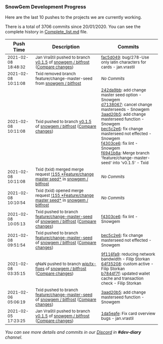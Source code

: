 
### SnowGem Development Progress

Here are the last 10 pushes to the projects we are currently working.

There is a total of 3706 commits since 20/01/2020. You can see the complete history in
 [Complete_list.md](Complete_list.md) file.

| Push Time | Description | Commits |
| --- | --- | --- |
| <sub>2021-02-08 18:48:32</sub> | <sub>Jan Vraštil pushed to branch [v0\.1\.5](https://gitlab.com/snowgem/bitfrost/commits/v0.1.5) of [snowgem / bitfrost](https://gitlab.com/snowgem/bitfrost) ([Compare changes](https://gitlab.com/snowgem/bitfrost/compare/f6941b8a1ded3fa956c2278a85bb36e8f639cf2d...fac5d049fdba71c528460d20c50635621fab1847))</sub> | <sub>[fac5d049](https://gitlab.com/snowgem/bitfrost/-/commit/fac5d049fdba71c528460d20c50635621fab1847): bug/278-Use only latin characters for cards - jan.vrastil</sub> |
| <sub>2021-02-08 10:11:08</sub> | <sub>Txid removed branch feature/change-master-seed from [snowgem / bitfrost](https://gitlab.com/snowgem/bitfrost)</sub> | <sub>_No Commits_</sub> |
| <sub>2021-02-08 10:11:08</sub> | <sub>Txid pushed to branch [v0\.1\.5](https://gitlab.com/snowgem/bitfrost/commits/v0.1.5) of [snowgem / bitfrost](https://gitlab.com/snowgem/bitfrost) ([Compare changes](https://gitlab.com/snowgem/bitfrost/compare/1da5eafee0bad7544c3359dc371fca4bdbe700ad...f6941b8a1ded3fa956c2278a85bb36e8f639cf2d))</sub> | <sub>[242da9bb](https://gitlab.com/snowgem/bitfrost/-/commit/242da9bb6c545fd58e437159dd4baa702635fee7): add change master seed option - Snowgem<br>[d7138067](https://gitlab.com/snowgem/bitfrost/-/commit/d7138067b62f6d245876f500f8e43463709dc382): cancel change masterseeds - Snowgem<br>[3aad20b5](https://gitlab.com/snowgem/bitfrost/-/commit/3aad20b5d45e5a1747e5c4740cbcaabda47ebc9b): add change masterseed function - Snowgem<br>[bec5c2e6](https://gitlab.com/snowgem/bitfrost/-/commit/bec5c2e6336499b063645f9d0db4d1fd19da2108): fix change masterseed not effected - Snowgem<br>[f4303ce6](https://gitlab.com/snowgem/bitfrost/-/commit/f4303ce66b0843c04a4db29e55d7a7ebbacc02dc): fix lint - Snowgem<br>[f6941b8a](https://gitlab.com/snowgem/bitfrost/-/commit/f6941b8a1ded3fa956c2278a85bb36e8f639cf2d): Merge branch 'feature/change-master-seed' into 'v0.1.5' - Txid</sub> |
| <sub>2021-02-08 10:11:08</sub> | <sub>Txid (txid) merged merge request [\!155 \*Feature/change master seed\*](https://gitlab.com/snowgem/bitfrost/-/merge_requests/155) in [snowgem / bitfrost](https://gitlab.com/snowgem/bitfrost)</sub> | <sub>_No Commits_</sub> |
| <sub>2021-02-08 10:10:54</sub> | <sub>Txid (txid) opened merge request [\!155 \*Feature/change master seed\*](https://gitlab.com/snowgem/bitfrost/-/merge_requests/155) in [snowgem / bitfrost](https://gitlab.com/snowgem/bitfrost)</sub> | <sub>_No Commits_</sub> |
| <sub>2021-02-08 10:05:13</sub> | <sub>Txid pushed to branch [feature/change\-master\-seed](https://gitlab.com/snowgem/bitfrost/commits/feature/change-master-seed) of [snowgem / bitfrost](https://gitlab.com/snowgem/bitfrost) ([Compare changes](https://gitlab.com/snowgem/bitfrost/compare/bec5c2e6336499b063645f9d0db4d1fd19da2108...f4303ce66b0843c04a4db29e55d7a7ebbacc02dc))</sub> | <sub>[f4303ce6](https://gitlab.com/snowgem/bitfrost/-/commit/f4303ce66b0843c04a4db29e55d7a7ebbacc02dc): fix lint - Snowgem</sub> |
| <sub>2021-02-08 09:51:54</sub> | <sub>Txid pushed to branch [feature/change\-master\-seed](https://gitlab.com/snowgem/bitfrost/commits/feature/change-master-seed) of [snowgem / bitfrost](https://gitlab.com/snowgem/bitfrost) ([Compare changes](https://gitlab.com/snowgem/bitfrost/compare/3aad20b5d45e5a1747e5c4740cbcaabda47ebc9b...bec5c2e6336499b063645f9d0db4d1fd19da2108))</sub> | <sub>[bec5c2e6](https://gitlab.com/snowgem/bitfrost/-/commit/bec5c2e6336499b063645f9d0db4d1fd19da2108): fix change masterseed not effected - Snowgem</sub> |
| <sub>2021-02-08 03:35:15</sub> | <sub>qNaN pushed to branch [wip/tx\-fixes](https://gitlab.com/snowgem/bitfrost/commits/wip/tx-fixes) of [snowgem / bitfrost](https://gitlab.com/snowgem/bitfrost) ([Compare changes](https://gitlab.com/snowgem/bitfrost/compare/87ab439d3aab882167d3dcc4be83050929a9598a...b7844f7ffd7fd58cd4e1bb170a847a48353a24c7))</sub> | <sub>[9f116fa9](https://gitlab.com/snowgem/bitfrost/-/commit/9f116fa9cc3b911ec3314e203167e90edfc73006): reducing network bandwidth - Filip Storkan<br>[64f35208](https://gitlab.com/snowgem/bitfrost/-/commit/64f35208b3cefbf8db1876a4c93aab2d9b9f53c4): custom active - Filip Storkan<br>[b7844f7f](https://gitlab.com/snowgem/bitfrost/-/commit/b7844f7ffd7fd58cd4e1bb170a847a48353a24c7): updated wallet cache and transaction check - Filip Storkan</sub> |
| <sub>2021-02-06 05:06:19</sub> | <sub>Txid pushed to branch [feature/change\-master\-seed](https://gitlab.com/snowgem/bitfrost/commits/feature/change-master-seed) of [snowgem / bitfrost](https://gitlab.com/snowgem/bitfrost) ([Compare changes](https://gitlab.com/snowgem/bitfrost/compare/d7138067b62f6d245876f500f8e43463709dc382...3aad20b5d45e5a1747e5c4740cbcaabda47ebc9b))</sub> | <sub>[3aad20b5](https://gitlab.com/snowgem/bitfrost/-/commit/3aad20b5d45e5a1747e5c4740cbcaabda47ebc9b): add change masterseed function - Snowgem</sub> |
| <sub>2021-02-05 17:23:25</sub> | <sub>Jan Vraštil pushed to branch [v0\.1\.5](https://gitlab.com/snowgem/bitfrost/commits/v0.1.5) of [snowgem / bitfrost](https://gitlab.com/snowgem/bitfrost) ([Compare changes](https://gitlab.com/snowgem/bitfrost/compare/3b3485967ef56db96c7792dbf291fd8a8c032ca1...1da5eafee0bad7544c3359dc371fca4bdbe700ad))</sub> | <sub>[1da5eafe](https://gitlab.com/snowgem/bitfrost/-/commit/1da5eafee0bad7544c3359dc371fca4bdbe700ad): Fix card overview bugs - jan.vrastil</sub> |

_You can see more details and commits in our [Discord](https://discord.gg/zumGnbg) in **#dev-diary** channel._
